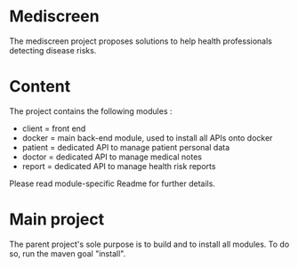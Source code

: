 # Mediscreen
The mediscreen project proposes solutions to help health professionals detecting disease risks.

# Content
The project contains the following modules :
* client = front end
* docker = main back-end module, used to install all APIs onto docker
* patient = dedicated API to manage patient personal data
* doctor = dedicated API to manage medical notes
* report = dedicated API to manage health risk reports

Please read module-specific Readme for further details.

# Main project
The parent project's sole purpose is to build and to install all modules.
To do so, run the maven goal "install".
